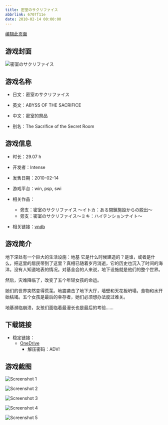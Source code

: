 ```yaml
---
title: 密室のサクリファイス
abbrlink: 6707f11e
date: 2010-02-14 00:00:00
---
```

[编辑此页面](https://github.com/ACG-3/ADV3-source/blob/main/source/_posts/games/%E5%AF%86%E5%AE%A4%E3%81%AE%E3%82%B5%E3%82%AF%E3%83%AA%E3%83%95%E3%82%A1%E3%82%A4%E3%82%B9.md)

## 游戏封面

![密室のサクリファイス](https://pan.timero.xyz/d/onedrive/img_lib_001/%E5%AF%86%E5%AE%A4%E3%81%AE%E3%82%B5%E3%82%AF%E3%83%AA%E3%83%95%E3%82%A1%E3%82%A4%E3%82%B9_cover.avif)


## 游戏名称

- 日文：密室のサクリファイス
- 英文：ABYSS OF THE SACRIFICE
- 中文：密室的祭品

- 别名：The Sacrifice of the Secret Room


## 游戏信息

- 时长：29.07 h
- 开发者：Intense
- 发售日期：2010-02-14
- 游戏平台：win, psp, swi
- 相关作品：
   - 旁支：密室のサクリファイス ～イトカ：ある閉鎖施設からの脱出～
   - 旁支：密室のサクリファイス～ミキ：ハイテンションナイト～

- 相关链接：[vndb](https://vndb.org/v4185)


## 游戏简介

地下深处有一个巨大的生活设施：地基
它是什么时候建造的？是谁，或者是什么，把这里的居民带到了这里？真相已随着岁月消逝，它的历史也沉入了时间的海洋。没有人知道地表的情况。对基金会的人来说，地下设施就是他们的整个世界。

然后，灾难降临了，改变了五个年轻女孩的命运。

她们的世界突然变得荒芜。地震袭击了地下大厅，墙壁和天花板坍塌，食物和水开始枯竭。五个女孩是最后的幸存者，她们必须想办法度过难关。

地基濒临崩溃，女孩们面临着最漫长也是最后的考验......




## 下载链接

- 稳定链接：
    - [OneDrive](https://pan.timero.xyz/onedrive/adv_lib_001/%E5%AF%86%E5%AE%A4%E3%81%AE%E3%82%B5%E3%82%AF%E3%83%AA%E3%83%95%E3%82%A1%E3%82%A4%E3%82%B9)
        - 解压密码：ADV!



## 游戏截图


![Screenshot 1](https://pan.timero.xyz/d/onedrive/img_lib_001/%E5%AF%86%E5%AE%A4%E3%81%AE%E3%82%B5%E3%82%AF%E3%83%AA%E3%83%95%E3%82%A1%E3%82%A4%E3%82%B9_Screenshot_1.avif)

![Screenshot 2](https://pan.timero.xyz/d/onedrive/img_lib_001/%E5%AF%86%E5%AE%A4%E3%81%AE%E3%82%B5%E3%82%AF%E3%83%AA%E3%83%95%E3%82%A1%E3%82%A4%E3%82%B9_Screenshot_2.avif)

![Screenshot 3](https://pan.timero.xyz/d/onedrive/img_lib_001/%E5%AF%86%E5%AE%A4%E3%81%AE%E3%82%B5%E3%82%AF%E3%83%AA%E3%83%95%E3%82%A1%E3%82%A4%E3%82%B9_Screenshot_3.avif)

![Screenshot 4](https://pan.timero.xyz/d/onedrive/img_lib_001/%E5%AF%86%E5%AE%A4%E3%81%AE%E3%82%B5%E3%82%AF%E3%83%AA%E3%83%95%E3%82%A1%E3%82%A4%E3%82%B9_Screenshot_4.avif)

![Screenshot 5](https://pan.timero.xyz/d/onedrive/img_lib_001/%E5%AF%86%E5%AE%A4%E3%81%AE%E3%82%B5%E3%82%AF%E3%83%AA%E3%83%95%E3%82%A1%E3%82%A4%E3%82%B9_Screenshot_5.avif)

